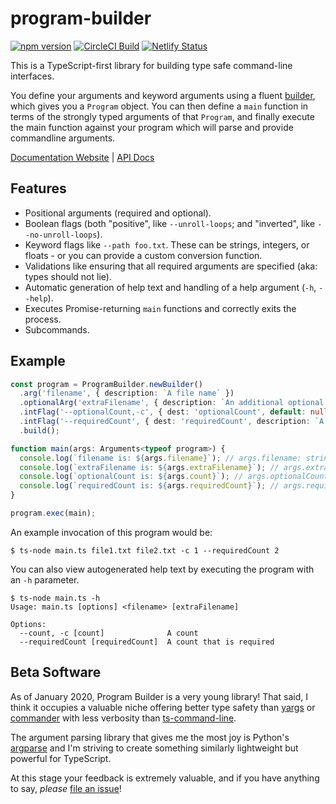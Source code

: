 # program-builder

[![npm version](https://badge.fury.io/js/%40wcauchois%2Fprogram-builder.svg)](https://badge.fury.io/js/%40wcauchois%2Fprogram-builder)
[![CircleCI Build](https://circleci.com/gh/wcauchois/program-builder.svg?style=svg)](https://circleci.com/gh/wcauchois/program-builder)
[![Netlify Status](https://api.netlify.com/api/v1/badges/94ea0766-b340-442e-a052-067c72c9e252/deploy-status)](https://app.netlify.com/sites/program-builder/deploys)

This is a TypeScript-first library for building type safe command-line interfaces.

You define your arguments and keyword arguments using a fluent [builder](https://en.wikipedia.org/wiki/Builder_pattern), which gives you a `Program` object. You can then define a `main` function in terms of the strongly typed arguments of that `Program`, and finally execute the main function against your program which will parse and provide commandline arguments.

[Documentation Website](https://program-builder.js.org) | [API Docs](https://program-builder.js.org/docs/api/program-builder)

## Features

- Positional arguments (required and optional).
- Boolean flags (both "positive", like `--unroll-loops`; and "inverted", like `--no-unroll-loops`).
- Keyword flags like `--path foo.txt`. These can be strings, integers, or floats - or you can provide
  a custom conversion function.
- Validations like ensuring that all required arguments are specified (aka: types should not lie).
- Automatic generation of help text and handling of a help argument (`-h`, `--help`).
- Executes Promise-returning `main` functions and correctly exits the process.
- Subcommands.

## Example

```typescript
const program = ProgramBuilder.newBuilder()
  .arg('filename', { description: `A file name` })
  .optionalArg('extraFilename', { description: `An additional optional file name`})
  .intFlag('--optionalCount,-c', { dest: 'optionalCount', default: null, description: `A count` })
  .intFlag('--requiredCount', { dest: 'requiredCount', description: `A count that is required` })
  .build();

function main(args: Arguments<typeof program>) {
  console.log(`filename is: ${args.filename}`); // args.filename: string
  console.log(`extraFilename is: ${args.extraFilename}`); // args.extraFilename: string | null
  console.log(`optionalCount is: ${args.count}`); // args.optionalCount: number | null
  console.log(`requiredCount is: ${args.requiredCount}`); // args.requiredCount: number
}

program.exec(main);
```

An example invocation of this program would be:

```
$ ts-node main.ts file1.txt file2.txt -c 1 --requiredCount 2
```

You can also view autogenerated help text by executing the program with an `-h` parameter.

```
$ ts-node main.ts -h
Usage: main.ts [options] <filename> [extraFilename]

Options:
  --count, -c [count]              A count
  --requiredCount [requiredCount]  A count that is required
```

## Beta Software

As of January 2020, Program Builder is a very young library! That said, I think it occupies a valuable
niche offering better type safety than [yargs](https://www.npmjs.com/package/yargs) or
[commander](https://www.npmjs.com/package/commander) with less verbosity than
[ts-command-line](https://www.npmjs.com/package/@microsoft/ts-command-line).

The argument parsing library that gives me the most joy is Python's [argparse](https://docs.python.org/3/library/argparse.html)
and I'm striving to create something similarly lightweight but powerful for TypeScript.

At this stage your feedback is extremely valuable, and if you have
anything to say, _please_ [file an issue](https://github.com/wcauchois/program-builder/issues/new)!